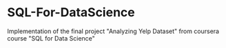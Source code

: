 # SQL-For-DataScience
Implementation of the final project "Analyzing Yelp Dataset" from coursera course "SQL for Data Science"
